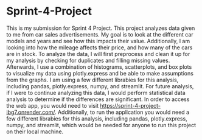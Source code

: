 # Sprint-4-Project
This is my submission for Sprint 4 Project. 
This project analyzes data given to me from car sales advertisements. My goal is to look at the different car models and years and see how this impacts their value. Additionally, I am looking into how the mileage affects their price, and how many of the cars are in stock. 
To analyze the data, I will first preprocess and clean it up for my analysis by checking for duplicates and filling missing values. Afterwards, I use a combination of histograms, scatterplots, and box plots to visualize my data using plotly.express and be able to make assumptions from the graphs. I am using a few different librabies for this analysis, including pandas, plotly.express, numpy, and streamlit. 
For future analysis, if I were to continue analyzing this data, I would perform statistical data analysis to determine if the differences are significant.
In order to access the web app, you would need to visit https://sprint-4-project-ibg7.onrender.com/. Additionally, to run the application you would need a few different librabies for this analysis, including pandas, plotly.express, numpy, and streamlit, which would be needed for anyone to run this project on their local machine. 
